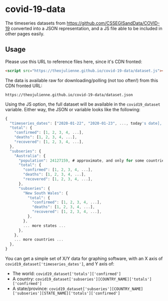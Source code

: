 # covid-19-data

The timeseries datasets from https://github.com/CSSEGISandData/COVID-19 converted into a JSON representation, and a JS file able to be included in other pages easily.

## Usage

Please use this URL to reference files here, since it's CDN fronted:
```html
<script src="https://theojulienne.github.io/covid-19-data/dataset.js"></script>
```

The data is available raw for downloading/polling (not too often!) from this CDN fronted URL:
```
https://theojulienne.github.io/covid-19-data/dataset.json
```

Using the JS option, the full dataset will be available in the `covid19_dataset` variable. Either way, the JSON or variable looks like the following:
```js
{
  "timeseries_dates": ["2020-01-22", "2020-01-23", ..., today's date],
  "total": {
    "confirmed": [1, 2, 3, 4, ...],
    "deaths": [1, 2, 3, 4, ...],
    "recovered": [1, 2, 3, 4, ...],
  },
  "subseries": {
    "Australia": {
      "population": 24127159, # approximate, and only for some countries right now
      "total": {
        "confirmed": [1, 2, 3, 4, ...],
        "deaths": [1, 2, 3, 4, ...],
        "recovered": [1, 2, 3, 4, ...],
      },
      "subseries": {
        "New South Wales": {
          "total": {
            "confirmed": [1, 2, 3, 4, ...],
            "deaths": [1, 2, 3, 4, ...],
            "recovered": [1, 2, 3, 4, ...],
          },
        },
        ... more states ...
      },
    },
    ... more countries ...
  },
}
```

You can get a simple set of X/Y data for graphing software, with an X axis of `covid19_dataset['timeseries_dates']`, and Y axis of:
 * The world: `covid19_dataset['totals']['confirmed']`
 * A country: `covid19_dataset['subseries'][COUNTRY_NAME]['totals']['confirmed']`
 * A state/province: `covid19_dataset['subseries'][COUNTRY_NAME]['subseries'][STATE_NAME]['totals']['confirmed']`
